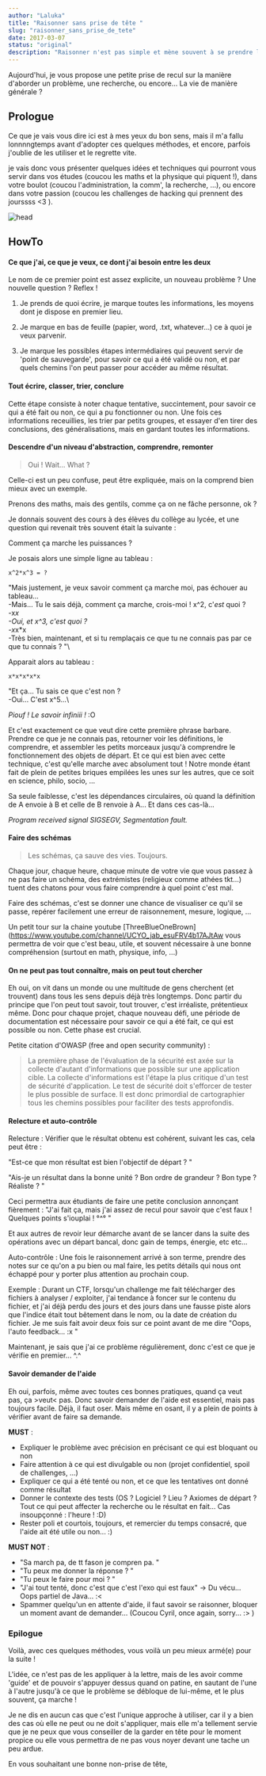 ```yaml
---
author: "Laluka"
title: "Raisonner sans prise de tête "
slug: "raisonner_sans_prise_de_tete"
date: 2017-03-07
status: "original"
description: "Raisonner n'est pas simple et mène souvent à se prendre la tête ou à stresser. Voici donc quelques méthodes personnelles et conseils qui vous permettront je l'espère de mieux vivre ces phases de recherche. "
---
```


Aujourd'hui, je vous propose une petite prise de recul sur la manière d'aborder un problème, une recherche, ou encore... La vie de manière générale ?


## Prologue

Ce que je vais vous dire ici est à mes yeux du bon sens, mais il m'a fallu lonnnngtemps avant d'adopter ces quelques méthodes, et encore, parfois j'oublie de les utiliser et le regrette vite.

je vais donc vous présenter quelques idées et techniques qui pourront vous servir dans vos études (coucou les maths et la physique qui piquent !), dans votre boulot (coucou l'administration, la comm', la recherche, ...), ou encore dans votre passion (coucou les challenges de hacking qui prennent des jourssss <3 ).

<img class="img_med" src="/the_rest/thinking/head.png" alt="head">

## HowTo

#### Ce que j'ai, ce que je veux, ce dont j'ai besoin entre les deux

Le nom de ce premier point est assez explicite, un nouveau problème ? Une nouvelle question ? Reflex !

  1. Je prends de quoi écrire, je marque toutes les informations, les moyens dont je dispose en premier lieu.

  2. Je marque en bas de feuille (papier, word, .txt, whatever...) ce à quoi je veux parvenir.

  3. Je marque les possibles étapes intermédiaires qui peuvent servir de 'point de sauvegarde', pour savoir ce qui a été validé ou non, et par quels chemins l'on peut passer pour accéder au même résultat.

#### Tout écrire, classer, trier, conclure

Cette étape consiste à noter chaque tentative, succintement, pour savoir ce qui a été fait ou non, ce qui a pu fonctionner ou non. Une fois ces informations receuillies, les trier par petits groupes, et essayer d'en tirer des conclusions, des généralisations, mais en gardant toutes les informations.

#### Descendre d'un niveau d'abstraction, comprendre, remonter

 > Oui ! Wait... What ?

Celle-ci est un peu confuse, peut être expliquée, mais on la comprend bien mieux avec un exemple.

Prenons des maths, mais des gentils, comme ça on ne fâche personne, ok ?

Je donnais souvent des cours à des élèves du collège au lycée, et une question qui revenait très souvent était la suivante :

Comment ça marche les puissances ?

Je posais alors une simple ligne au tableau :

```
x^2*x^3 = ?
```

"Mais justement, je veux savoir comment ça marche moi, pas échouer au tableau...\
-Mais... Tu le sais déjà, comment ça marche, crois-moi ! x^2, c'*est* quoi ?\
-x*x\
-Oui, et x^3, c'*est* quoi ?\
-x*x*x\
-Très bien, maintenant, et si tu remplaçais ce que tu ne connais pas par ce que tu connais ? "\

Apparait alors au tableau :

```
x*x*x*x*x
```

"Et ça... Tu sais ce que c'est non ?\
-Oui... C'est x^5...\

*Piouf ! Le savoir infiniii !* :O

Et c'est exactement ce que veut dire cette première phrase barbare. Prendre ce que je ne connais pas, retourner voir les définitions, le comprendre, et assembler les petits morceaux jusqu'à comprendre le fonctionnement des objets de départ. Et ce qui est bien avec cette technique, c'est qu'elle marche avec absolument tout ! Notre monde étant fait de plein de petites briques empilées les unes sur les autres, que ce soit en science, philo, socio, ...

Sa seule faiblesse, c'est les dépendances circulaires, où quand la définition de A envoie à B et celle de B renvoie à A... Et dans ces cas-là...

*Program received signal SIGSEGV, Segmentation fault.*

#### Faire des schémas

 > Les schémas, ça sauve des vies. Toujours.

Chaque jour, chaque heure, chaque minute de votre vie que vous passez à ne pas faire un schéma, des extrémistes (religieux comme athées tkt...) tuent des chatons pour vous faire comprendre à quel point c'est mal.

Faire des schémas, c'est se donner une chance de visualiser ce qu'il se passe, repérer facilement une erreur de raisonnement, mesure, logique, ...

Un petit tour sur la chaine youtube [ThreeBlueOneBrown](https://www.youtube.com/channel/UCYO_jab_esuFRV4b17AJtAw vous permettra de voir que c'est beau, utile, et souvent nécessaire à une bonne compréhension (surtout en math, physique, info, ...)


#### On ne peut pas tout connaître, mais on peut tout chercher

Eh oui, on vit dans un monde ou une multitude de gens cherchent (et trouvent) dans tous les sens depuis déjà très longtemps. Donc partir du principe que l'on peut tout savoir, tout trouver, c'est irréaliste, prétentieux même. Donc pour chaque projet, chaque nouveau défi, une période de documentation est nécessaire pour savoir ce qui a été fait, ce qui est possible ou non. Cette phase est crucial.

Petite citation d'OWASP (free and open security community) :

 > La première phase de l'évaluation de la sécurité est axée sur la collecte d'autant d'informations que possible sur une application cible. La collecte d'informations est l'étape la plus critique d'un test de sécurité d'application. Le test de sécurité doit s'efforcer de tester le plus possible de surface. Il est donc primordial de cartographier tous les chemins possibles pour faciliter des tests approfondis.

#### Relecture et auto-contrôle

Relecture : Vérifier que le résultat obtenu est cohérent, suivant les cas, cela peut être :

"Est-ce que mon résultat est bien l'objectif de départ ? "

"Ais-je un résultat dans la bonne unité ? Bon ordre de grandeur ? Bon type ? Réaliste ? "

Ceci permettra aux étudiants de faire une petite conclusion annonçant fièrement : "J'ai fait ça, mais j'ai assez de recul pour savoir que c'est faux ! Quelques points s'iouplai ! °^° "

Et aux autres de revoir leur démarche avant de se lancer dans la suite des opérations avec un départ bancal, donc gain de temps, énergie, etc etc...

Auto-contrôle : Une fois le raisonnement arrivé à son terme, prendre des notes sur ce qu'on a pu bien ou mal faire, les petits détails qui nous ont échappé pour y porter plus attention au prochain coup.

Exemple : Durant un CTF, lorsqu'un challenge me fait télécharger des fichiers à analyser / exploiter, j'ai tendance à foncer sur le contenu du fichier, et j'ai déjà perdu des jours et des jours dans une fausse piste alors que l'indice était tout bêtement dans le nom, ou la date de création du fichier. Je me suis fait avoir deux fois sur ce point avant de me dire "Oops, l'auto feedback... :x "

Maintenant, je sais que j'ai ce problème régulièrement, donc c'est ce que je vérifie en premier... ^.^

#### Savoir demander de l'aide

Eh oui, parfois, même avec toutes ces bonnes pratiques, quand ça veut pas, ça >veut< pas. Donc savoir demander de l'aide est essentiel, mais pas toujours facile. Déjà, il faut oser. Mais même en osant, il y a plein de points à vérifier avant de faire sa demande.

**MUST** :

 - Expliquer le problème avec précision en précisant ce qui est bloquant ou non
 - Faire attention à ce qui est divulgable ou non (projet confidentiel, spoil de challenges, ...)
 - Expliquer ce qui a été tenté ou non, et ce que les tentatives ont donné comme résultat
 - Donner le contexte des tests (OS ? Logiciel ? Lieu ? Axiomes de départ ? Tout ce qui peut affecter la recherche ou le résultat en fait... Cas insoupçonné : l'heure ! :D)
 - Rester poli et courtois, toujours, et remercier du temps consacré, que l'aide ait été utile ou non... :)

**MUST NOT** :

 - "Sa march pa, de tt fason je compren pa. "
 - "Tu peux me donner la réponse ? "
 - "Tu peux le faire pour moi ? "
 - "J'ai tout tenté, donc c'est que c'est l'exo qui est faux" -> Du vécu... Oops partiel de Java... :<
 - Spammer quelqu'un en attente d'aide, il faut savoir se raisonner, bloquer un moment avant de demander... (Coucou Cyril, once again, sorry... :> )

### Epilogue

Voilà, avec ces quelques méthodes, vous voilà un peu mieux armé(e) pour la suite !

L'idée, ce n'est pas de les appliquer à la lettre, mais de les avoir comme 'guide' et de pouvoir s'appuyer dessus quand on patine, en sautant de l'une à l'autre jusqu'à ce que le problème se débloque de lui-même, et le plus souvent, ça marche !

Je ne dis en aucun cas que c'est l'unique approche à utiliser, car il y a bien des cas où elle ne peut ou ne doit s'appliquer, mais elle m'a tellement servie que je ne peux que vous conseiller de la garder en tête pour le moment propice ou elle vous permettra de ne pas vous noyer devant une tache un peu ardue.

En vous souhaitant une bonne non-prise de tête,
